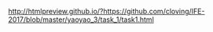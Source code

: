 http://htmlpreview.github.io/?https://github.com/cloving/IFE-2017/blob/master/yaoyao_3/task_1/task1.html